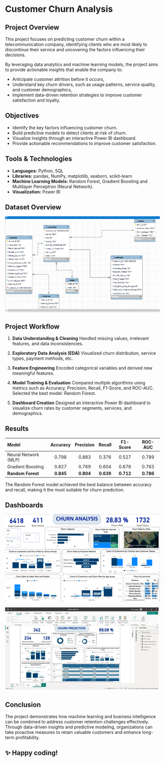 # Customer Churn Analysis
## Project Overview
This project focuses on predicting customer churn within a telecommunication company, identifying clients who are most likely to discontinue their service and uncovering the factors influencing their decisions.

By leveraging data analytics and machine learning models, the project aims to provide actionable insights that enable the company to:

* Anticipate customer attrition before it occurs,
* Understand key churn drivers, such as usage patterns, service quality, and customer demographics,
* Implement data-driven retention strategies to improve customer satisfaction and loyalty.

## Objectives

* Identify the key factors influencing customer churn.
* Build predictive models to detect clients at risk of churn.
* Visualize insights through an interactive Power BI dashboard.
* Provide actionable recommendations to improve customer satisfaction.

## Tools & Technologies

* **Languages:** Python, SQL
* **Libraries:** pandas, NumPy, matplotlib, seaborn, scikit-learn
* **Machine Learning Models:** Random Forest, Gradient Boosting and Multilayer Perceptron (Neural Network).
* **Visualization:** Power BI

## Dataset Overview 
![Dataset](Images/Modèle_des_données.png)


## Project Workflow

1. **Data Understanding & Cleaning**
Handled missing values, irrelevant features, and data inconsistencies.

2. **Exploratory Data Analysis (EDA)**
Visualized churn distribution, service types, payment methods, etc.

3. **Feature Engineering**
Encoded categorical variables and derived new meaningful features.

4. **Model Training & Evaluation**
Compared multiple algorithms using metrics such as Accuracy, Precision, Recall, F1-Score, and ROC-AUC.
Selected the best model: Random Forest.

5. **Dashboard Creation**
Designed an interactive Power BI dashboard to visualize churn rates by customer segments, services, and demographics.

## Results

| Model                | Accuracy | Precision | Recall | F1-Score | ROC-AUC |
| :------------------- | :-------: | :-------: | :-----: | :-------: | :-------: |
| Neural Network (MLP) | 0.798 | 0.883 | 0.376 | 0.527 | 0.789 |
| Gradient Boosting    | 0.827 | 0.769 | 0.604 | 0.676 | 0.763 |
| **Random Forest**    | **0.845** | **0.804** | **0.639** | **0.712** | **0.786** |

The Random Forest model achieved the best balance between accuracy and recall, making it the most suitable for churn prediction.

## Dashboards

![Churn_Analysis](Images/Churn_Analysis.png)



![Churn_Prediction](Images/Churn_Prediction.png)

## Conclusion

The project demonstrates how machine learning and business intelligence can be combined to address customer retention challenges effectively. Through data-driven insights and predictive modeling, organizations can take proactive measures to retain valuable customers and enhance long-term profitability.

## ✨ Happy coding!